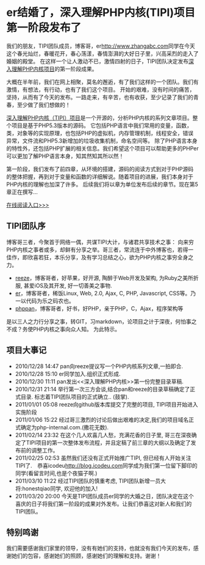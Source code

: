 # er结婚了，深入理解PHP内核(TIPI)项目第一阶段发布了

我们的朋友，TIPI团队成员，博客哥，er<http://www.zhangabc.com>同学在今天这个春光灿烂，春暖花开，春心荡漾，春情澎湃的大好日子里，兴高采烈的走入了婚姻的殿堂。
在这样一个让人激动不已，激情四射的日子，TIPI团队决定发布[深入理解PHP内核项目][tipi]的第一阶段成果。

大概在半年前，我们在网上相聚，莫名的邂逅，有了我们这样的一个团队。我们有激情，有想法，有行动，也有了我们这个项目。
开始的艰难，没有时间的痛苦，坚持，从而有了今天的发布。一路走来，有辛苦，也有收获，至少记录了我们的青春，至少做了我们想做的！

[深入理解PHP内核（TIPI）项目][tipi]是一个开源的，分析PHP内核的系列文章项目。整个项目是基于PHP5.3版本的源码。
它包括PHP语言中我们常用的变量，函数，类，对象等的实现原理，也包括PHP的虚拟机，内存管理机制，线程安全，错误异常，文件流和PHP5.3新增加的垃圾收集机制，命名空间等。
除了PHP语言本身的特性外，还包括PHP扩展的相关信息。我们希望这个项目可以帮助更多的PHPer可以更加了解PHP语言本身，知其然知其所以然！

第一阶段，我们发布了前四章，从环境的搭建，源码的阅读方式到对于PHP源码的整体把握，再到对于变量和函数的详细解说。随着项目的进展，我们本身对于PHP内核的理解也加深了许多。
后续我们将以章为单位发布后续的章节。现在第5章正在撰写...

[在线阅读入口>>>][tipi]

## TIPI团队序
博客哥三者，今聚首于网络一偶，共谋TIPI大计，与诸君共享技术之事：
向来穷PHP内核之事者或多，却鲜有分享之举。哥三者，常流连于中外博客也，若得一佳作，即欣喜若狂，本乐分享，及有学习总结之心，欲为PHP内核之事穷全身之力。

* [reeze](http://reeze.cn)，博客哥者，好苹果，好开源, 陶醉于Web开发及架构, 为Ruby之美所折服, 甚爱iOS及其开发, 好一切善美之事物.
* [er](http://www.zhangabc.com)，博客哥者，稀饭Linux, Web, 2.0, Ajax, C, PHP, Javascript, CSS等。乃一以代码为乐之码农也。
* [phppan](http://www.phppan.com/)，博客哥者，好书，好PHP，亲于PHP，C，Ajax，程序架构等

是以三人之力行分享之事，转GIT，习markdown，论项目之计于深夜，何怕事之不成？务使PHP内核之事向众人知。
为此特示。


## 项目大事记

* 2010/12/28 14:47 pan向reeze提议写一个PHP内核系列文章,一拍即合.
* 2010/12/28 15:10 er同学加入.组织正式形成.
* 2010/12/30 11:11 pan发出<<深入理解PHP内核>>第一份完整目录草稿.
* 2010/12/31 21:14 举行第一次三方会谈,结合pan和reeze的目录草稿确定了正式目录. 标志着TIPI团队项目的正式确立.. (鼓掌).
* 2011/01/01 05:08 reeze向github版本库提交了完整的项目, TIPI项目开始进入实施阶段
* 2011/01/06 15:22 经过哥三激烈的讨论后做出艰难的决定,我们的项目域名正式确定为php-internal.com.(撒花无数).
* 2011/02/14 23:32 在这个几人欢喜几人愁，充满花香的日子里, 哥三在深夜确定了TIPI项目的第一次整体发布流程，并且定稿了前三章的大纲以及确定了发布前的调整工作。
* 2011/02/25 02:53 虽然我们还没有正式开始推广TIPI, 但已经有人开始关注TIPI了.　恭喜icodeu<http://blog.icodeu.com>同学成为我们第一位留下脚印的同学(看留言时间,也是个夜猫子啊.)
* 2011/03/10 11:22 经过TIPI团队的慎重考虑, TIPI团队新增一员大将:honestqiao同学, 欢迎他的加入!
* 2011/03/20 20:00 今天是TIPI团队成员er同学的大婚之日，团队决定在这个喜庆的日子将我们第一阶段的成果对外发布。让我们恭喜这对新人和我们的TIPI团队。

## 特别鸣谢

我们需要感谢我们家里的领导，没有有她们的支持，也就没有我们今天的发布，感谢她们的包容，感谢她们的照顾，感谢她们的理解和支持。谢谢！

[tipi]: http://www.php-internal.com/



